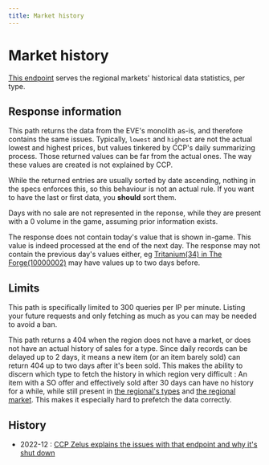 ```yaml
---
title: Market history
---
```

# Market history

[This endpoint](https://esi.evetech.net/ui/#/Market/get_markets_region_id_history) serves the regional markets' historical data statistics, per type.

## Response information

This path returns the data from the EVE's monolith as-is, and therefore contains the same issues. Typically, `lowest` and `highest` are not the actual lowest and highest prices, but values tinkered by CCP's daily summarizing process. Those returned values can be far from the actual ones. The way these values are created is not explained by CCP.

While the returned entries are usually sorted by date ascending, nothing in the specs enforces this, so this behaviour is not an actual rule. If you want to have the last or first data, you **should** sort them.

Days with no sale are not represented in the reponse, while they are present with a 0 volume in the game, assuming prior information exists.

The response does not contain today's value that is shown in-game. This value is indeed processed at the end of the next day. The response may not contain the previous day's values either, eg [Tritanium(34) in The Forge(10000002)](https://esi.evetech.net/latest/markets/10000002/history/?datasource=tranquility&type_id=34) may have values up to two days before.

## Limits

This path is specifically limited to 300 queries per IP per minute. Listing your future requests and only fetching as much as you can may be needed to avoid a ban.

This path returns a 404 when the region does not have a market, or does not have an actual history of sales for a type. Since daily records can be delayed up to 2 days, it means a new item (or an item barely sold) can return 404 up to two days after it's been sold. This makes the ability to discern which type to fetch the history in which region very difficult : An item with a SO offer and effectively sold after 30 days can have no history for a while, while still present in [the regional's types](https://esi.evetech.net/ui/#/Market/get_markets_region_id_types) and [the regional market](https://esi.evetech.net/ui/#/Market/get_markets_region_id_orders). This makes it especially hard to prefetch the data correctly.

## History

 - 2022-12 : [CCP Zelus explains the issues with that endpoint and why it's shut down](https://forums.eveonline.com/t/esi-market-history-endpoint/387151)
